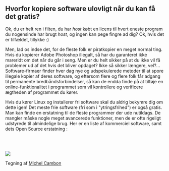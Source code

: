 

<div id="corps">

<h2>Hvorfor kopiere software ulovligt når du kan få det gratis?</h2>

Ok, du er helt ren i filten, du har *host* købt en licens til hvert eneste program du nogensinde har brugt *host*, 
og ingen kan pege fingre ad dig? Ok, hvis det er tilfældet, tillykke :)

Men, lad os indse det, for de fleste folk er piratkopier en meget normal ting. Hvis du kopierer Adobe Photoshop illegalt, så har du garanteret ikke mareridt om det når du går i seng. Men er du helt sikker på at du ikke vil få problemer ud af det hvis det bliver opdaget? Ikke så sikker længere, vel?... Software-firmaer finder hver dag nye og udspekulerede metoder til at spore illegale kopier af deres software, og eftersom flere og flere folk får adgang til permanente bredbåndsforbindelser, så kan de endda finde på at tilføje en online-funktionalitet i programmet som vil kontrollere og verificere ægtheden af programmet du kører.

Hvis du kører Linux og installerer fri software skal du aldrig bekymre dig om dette igen! Det meste frie software (fri som i "ytringsfrihed") er også gratis. Man kan finde en erstatning til de fleste programmer der ude nutildags. De mangler måske nogle meget avancerede funktioner, men de er ofte rigeligt udstyrede til almindelige brug. Her er en liste af kommerciel software, samt dets Open Source erstatning :

<?php

table_parser ("Yes", "No", "Commercial", "Open source", "Exists on 
Windows?");

?>

<br /><br />

<img src="Images/warez.png" />

Tegning af <a href="http://michel.cambon.free.fr/ampere/salle1bis.htm">Michel Cambon</a>

</div>


